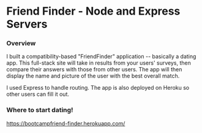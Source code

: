 # Friend Finder - Node and Express Servers

### Overview

I built a compatibility-based "FriendFinder" application -- basically a dating app. This full-stack site will take in results from your users' surveys, then compare their answers with those from other users. The app will then display the name and picture of the user with the best overall match.

I used Express to handle routing. The app is also deployed on Heroku so other users can fill it out.

### Where to start dating!


https://bootcampfriend-finder.herokuapp.com/

